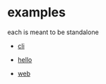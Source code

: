 # examples

each is meant to be standalone

- [cli](cli/readme.md)

- [hello](hello/readme.md)

- [web](web/readme.md)
